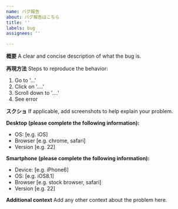 ```yaml
---
name: バグ報告
about: バグ報告はこちら
title: ''
labels: bug
assignees: ''

---
```


**概要**
A clear and concise description of what the bug is.

**再現方法**
Steps to reproduce the behavior:
1. Go to '...'
2. Click on '....'
3. Scroll down to '....'
4. See error

**スクショ**
If applicable, add screenshots to help explain your problem.

**Desktop (please complete the following information):**
 - OS: [e.g. iOS]
 - Browser [e.g. chrome, safari]
 - Version [e.g. 22]

**Smartphone (please complete the following information):**
 - Device: [e.g. iPhone6]
 - OS: [e.g. iOS8.1]
 - Browser [e.g. stock browser, safari]
 - Version [e.g. 22]

**Additional context**
Add any other context about the problem here.
